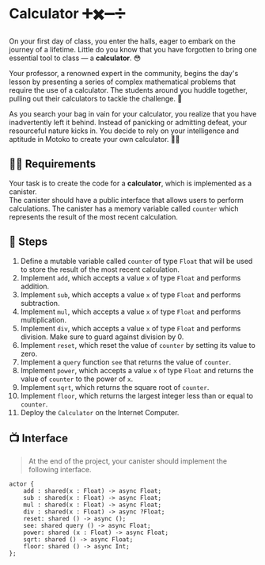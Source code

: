 # Calculator ➕✖️➖➗
On your first day of class, you enter the halls, eager to embark on the journey of a lifetime. Little do you know that you have forgotten to bring one essential tool to class — a **calculator**. 😳 <br/> 

Your professor, a renowned expert in the community, begins the day's lesson by presenting a series of complex mathematical problems that require the use of a calculator. The students around you huddle together, pulling out their calculators to tackle the challenge. 💪 <br/>

As you search your bag in vain for your calculator, you realize that you have inadvertently left it behind. Instead of panicking or admitting defeat, your resourceful nature kicks in. You decide to rely on your intelligence and aptitude in Motoko to create your own calculator. 🧑‍💻
## 🧑‍🏫 Requirements 
Your task is to create the code for a **calculator**, which is implemented as a canister. 
<br/> The canister should have a public interface that allows users to perform calculations. The canister has a memory variable called `counter` which represents the result of the most recent calculation.
## 📒 Steps
1. Define a mutable variable called `counter` of type `Float` that will be used to store the result of the most recent calculation.
2. Implement `add`, which accepts a value `x` of type `Float` and performs addition. 
3. Implement `sub`, which accepts a value `x` of type `Float` and performs subtraction.
4. Implement `mul`, which accepts a value `x` of type `Float` and performs multiplication.
5. Implement `div`, which accepts a value `x` of type `Float` and performs division. Make sure to guard against division by 0.
6. Implement `reset`, which reset the value of  `counter` by setting its value to zero.
7. Implement a `query` function `see` that returns the value of `counter`.
8. Implement `power`, which accepts a value `x` of type `Float` and returns the value of `counter` to the power of `x`.
9. Implement `sqrt`, which  returns the square root of `counter`.
10. Implement `floor`, which returns the largest integer less than or equal to `counter`.
11. Deploy the `Calculator` on the Internet Computer.
## 📺 Interface
> At the end of the project, your canister should implement the following interface.
```motoko
actor {
    add : shared(x : Float) -> async Float;
    sub : shared(x : Float) -> async Float;
    mul : shared(x : Float) -> async Float;
    div : shared(x : Float) -> async ?Float;
    reset: shared () -> async ();
    see: shared query () -> async Float;
    power: shared (x : Float) -> async Float;
    sqrt: shared () -> async Float;
    floor: shared () -> async Int;
};
```
